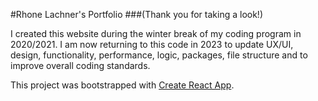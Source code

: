 #Rhone Lachner's Portfolio 
###(Thank you for taking a look!)

I created this website during the winter break of my coding program in 2020/2021. I am now returning to this code in 2023 to update UX/UI, design, functionality, performance, logic, packages, file structure and to improve overall coding standards. 




This project was bootstrapped with [Create React App](https://github.com/facebook/create-react-app).
